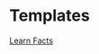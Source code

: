 # Templates

[Learn Facts](Templates%20112f92957e7b80d3b279d7a44c8e6079/Learn%20Facts%20112f92957e7b8083a3b9c85b4d2e6aeb.md)